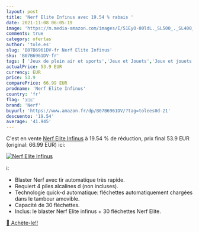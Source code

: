 ```yaml
---
layout: post
title: 'Nerf Elite Infinus avec 19.54 % rabais '
date: 2021-11-08 06:05:19
image: 'https://m.media-amazon.com/images/I/51EyO-00ldL._SL500_._SL400_.jpg'
comments: true
category: ofertas
author: 'tole.es'
slug: 'B07B6961DV-fr Nerf Elite Infinus'
sku: 'B07B6961DV-fr'
tags: [ 'Jeux de plein air et sports','Jeux et Jouets','Jeux et jouets','Jouet : blasters en mousse','Pistolets et fléchettes','nerf', ]
actualPrice: 53.9 EUR
currency: EUR
price: 53.9
comparePrice: 66.99 EUR
prodname: 'Nerf Elite Infinus'
country: 'fr'
flag: '🇫🇷'
brand: 'Nerf'
buyurl: 'https://www.amazon.fr/dp/B07B6961DV/?tag=tolees0d-21'
descuento: '19.54'
average: '41.945'
---
```


C'est en vente [Nerf Elite Infinus](https://www.amazon.fr/dp/B07B6961DV/?tag=tolees0d-21)  à  19.54 % de réduction, prix final  53.9 EUR (original: 66.99 EUR) ici:

[![Nerf Elite Infinus](https://m.media-amazon.com/images/I/51EyO-00ldL._SL500_._SL400_.jpg)](https://www.amazon.fr/dp/B07B6961DV/?tag=tolees0d-21)

ℹ️:

- Blaster Nerf avec tir automatique très rapide.
- Requiert 4 piles alcalines d (non incluses).
- Technologie quick-d automatique: fléchettes automatiquement chargées dans le tambour amovible.
- Capacité de 30 fléchettes.
- Inclus: le blaster Nerf Elite infinus + 30 fléchettes Nerf Elite.

[🛒 Achète-le!!](https://www.amazon.fr/dp/B07B6961DV/?tag=tolees0d-21)
